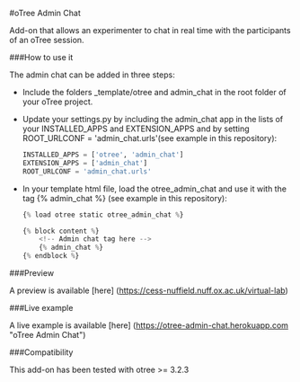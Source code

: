 #oTree Admin Chat

Add-on that allows an experimenter to chat in real time with the participants of an oTree session.

###How to use it

The admin chat can be added in three steps:
* Include the folders _template/otree and admin_chat in the root folder of your oTree project.
* Update your settings.py by including the admin_chat app in the lists of your INSTALLED_APPS and EXTENSION_APPS
and by setting ROOT_URLCONF = 'admin_chat.urls'(see example in this repository):

    ```python
    INSTALLED_APPS = ['otree', 'admin_chat']
    EXTENSION_APPS = ['admin_chat']
    ROOT_URLCONF = 'admin_chat.urls'
    ```
* In your template html file, load the otree_admin_chat and use it with the tag {% admin_chat %} 
(see example in this repository):

    ```python
    {% load otree static otree_admin_chat %}

    {% block content %}
        <!-- Admin chat tag here -->
        {% admin_chat %}
    {% endblock %}
    ```

###Preview

A preview is available [here] (https://cess-nuffield.nuff.ox.ac.uk/virtual-lab)

###Live example

A live example is available [here] (https://otree-admin-chat.herokuapp.com "oTree Admin Chat")

###Compatibility

This add-on has been tested with otree >= 3.2.3 
